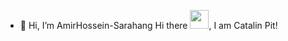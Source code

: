 - 👋 Hi, I’m AmirHossein-Sarahang
Hi there <img src="https://raw.githubusercontent.com/MartinHeinz/MartinHeinz/master/wave.gif" width="30px">, I am Catalin Pit!


<!---
AmirHossein-Sarahang/AmirHossein-Sarahang is a ✨ special ✨ repository because its `README.md` (this file) appears on your GitHub profile.
You can click the Preview link to take a look at your changes.
--->
